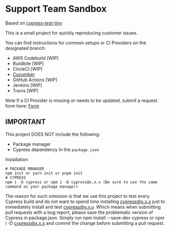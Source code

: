 # Support Team Sandbox
Based on [cypress-test-tiny](https://github.com/cypress-io/cypress-test-tiny)

This is a small project for quickly reproducing customer issues.

You can find instructions for common setups or CI Providers on the designated branch:
- AWS Codebuild [WIP]
- Buildkite [WIP]
- CircleCI [WIP]
- [Cucumber](https://github.com/conversayShawn/scribe)
- GitHub Actions [WIP]
- Jenkins [WIP]
- Travis [WIP]


_Note_ If a CI Provider is missing or needs to be updated, submit a request form here: [Form]() 


## IMPORTANT

This project DOES NOT include the following:
- Package manager
- Cypress dependency in the `package.json`

Installation
```
# PACKAGE MANAGER
npm init or yarn init or pnpm init
# CYPRESS
npm i -D cypress or npm i -D cypress@x.x.x (Be sure to use the same command as your package manager)
```

 The reason for such omission is that we use this project to test every Cypress build and do not want to spend time installing cypress@x.x.x just to immediately install and test cypress@y.y.y. Which means when submitting pull requests with a bug report, please save the problematic version of Cypress in package.json. Simply run npm install --save-dev cypress or npm i -D cypress@x.x.x and commit the change before submitting a pull request.